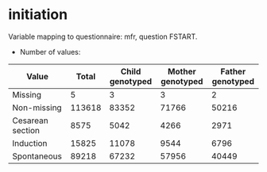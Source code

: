 # initiation
Variable mapping to questionnaire: mfr, question FSTART.
- Number of values:

| Value | Total | Child genotyped | Mother genotyped | Father genotyped |
| ----- | ----- | --------------- | ---------------- | ---------------- |
| Missing | 5 | 3 | 3 | 2 |
| Non-missing | 113618 | 83352 | 71766 | 50216 |
| Cesarean section | 8575 | 5042 | 4266 |2971 |
| Induction | 15825 | 11078 | 9544 |6796 |
| Spontaneous | 89218 | 67232 | 57956 |40449 |



